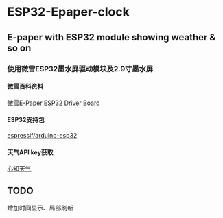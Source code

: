 # ESP32-Epaper-clock
## E-paper with ESP32 module showing weather &amp; so on
### 使用微雪ESP32墨水屏驱动模块及2.9寸墨水屏
#### 微雪百科资料
[微雪E-Paper ESP32 Driver Board](https://www.waveshare.net/wiki/E-Paper_ESP32_Driver_Board)
#### ESP32支持包
[espressif/arduino-esp32](https://github.com/espressif/arduino-esp32)
#### 天气API key获取
[心知天气](https://www.seniverse.com/api)
## TODO
增加时间显示、局部刷新
